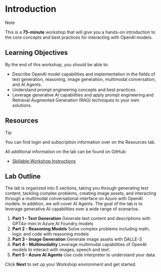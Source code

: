 # Introduction

> [!NOTE]
>This is a **75-minute** workshop that will give you a hands-on introduction to the core concepts and best practices for interacting with OpenAI models.

## Learning Objectives

By the end of this workshop, you should be able to:

 - Describe OpenAI model capabilities and implementation in the fields of text generation, reasoning, image generation, multimodal conversation, and AI Agents.
 - Understand prompt engineering concepts and best practices.
 - Leverage generative AI capabilities and apply prompt engineering and Retrieval Augmented Generation (RAG) techniques to your own solutions.

## Resources

> [!TIP]
> You can find login and subscription information over on the Resources tab.

All additional information on the lab can be found on GitHub:

- [Skillable Workshop Instructions](https://github.com/microsoft/Build25-LAB324/tree/main/lab/Skillable%20Workshop%20Instructions)

## Lab Outline

The lab is organized into 5 sections, taking you through generating text content, tackling complex problems, creating image assets, and interacting through a multimodal conversational interface on Azure with OpenAI models. In addition, we will cover AI Agents. The goal of the lab is to leverage generative AI capabilities over a wide range of scenarios.

1. **Part 1 - Text Generation** Generate text content and descriptions with GPT4o-mini in Azure AI Foundry models
2. **Part 2 - Reasoning Models** Solve complex problems including math, logic and code with reasoning models
3. **Part 3 - Image Generation** Generate image assets with DALLE-3
4. **Part 4 - Multimodality** Leverage multimodal capabilities of OpenAI models to interact with images, speech and text.
5. **Part 5 - Azure AI Agents** Use code interpreter to understand your data.

Click **Next** to set up your Workshop environment and get started.